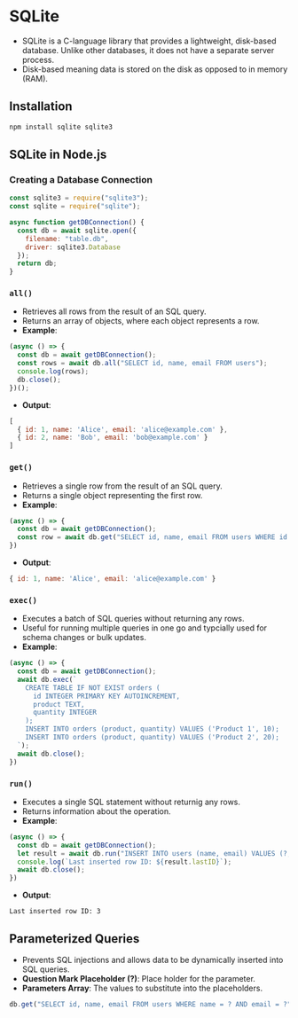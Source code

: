 # SQLite

- SQLite is a C-language library that provides a lightweight, disk-based database. Unlike other databases, it does not have a separate server process.
- Disk-based meaning data is stored on the disk as opposed to in memory (RAM).

## Installation

```bash
npm install sqlite sqlite3
```

## SQLite in Node.js

### Creating a Database Connection

```javascript
const sqlite3 = require("sqlite3");
const sqlite = require("sqlite");

async function getDBConnection() {
  const db = await sqlite.open({
    filename: "table.db",
    driver: sqlite3.Database
  });
  return db;
}
```

### `all()`

- Retrieves all rows from the result of an SQL query.
- Returns an array of objects, where each object represents a row.
- **Example**:

```javascript
(async () => {
  const db = await getDBConnection();
  const rows = await db.all("SELECT id, name, email FROM users");
  console.log(rows);
  db.close();
})();
```

- **Output**:

```javascript
[
  { id: 1, name: 'Alice', email: 'alice@example.com' },
  { id: 2, name: 'Bob', email: 'bob@example.com' }
]
```

### `get()`

- Retrieves a single row from the result of an SQL query.
- Returns a single object representing the first row.
- **Example**:

```javascript
(async () => {
  const db = await getDBConnection();
  const row = await db.get("SELECT id, name, email FROM users WHERE id = ?", [1]);
})
```

- **Output**:

```javascript
{ id: 1, name: 'Alice', email: 'alice@example.com' }
```

### `exec()`

- Executes a batch of SQL queries without returning any rows.
- Useful for running multiple queries in one go and typcially used for schema changes or bulk updates.
- **Example**:

```javascript
(async () => {
  const db = await getDBConnection();
  await db.exec(`
    CREATE TABLE IF NOT EXIST orders (
      id INTEGER PRIMARY KEY AUTOINCREMENT,
      product TEXT,
      quantity INTEGER
    );
    INSERT INTO orders (product, quantity) VALUES ('Product 1', 10);
    INSERT INTO orders (product, quantity) VALUES ('Product 2', 20);
  `);
  await db.close();
})
```

### `run()`

- Executes a single SQL statement without returnig any rows.
- Returns information about the operation.
- **Example**:

```javascript
(async () => {
  const db = await getDBConnection();
  let result = await db.run("INSERT INTO users (name, email) VALUES (?, ?)", ["Charlie", "charlie@example.com"]);
  console.log(`Last inserted row ID: ${result.lastID}`);
  await db.close();
})
```

- **Output**:

```text
Last inserted row ID: 3
```

## Parameterized Queries

- Prevents SQL injections and allows data to be dynamically inserted into SQL queries.
- **Question Mark Placeholder (?)**: Place holder for the parameter.
- **Parameters Array**: The values to substitute into the placeholders.

```javascript
db.get("SELECT id, name, email FROM users WHERE name = ? AND email = ?", ["Alice", "alice@example.com"]);
```
